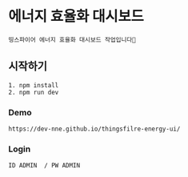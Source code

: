 # 에너지 효율화 대시보드

    띵스파이어 에너지 효율화 대시보드 작업입니다🚀

## 시작하기
    1. npm install
    2. npm run dev

### Demo
    https://dev-nne.github.io/thingsfilre-energy-ui/

### Login
```
ID ADMIN  / PW ADMIN
```
